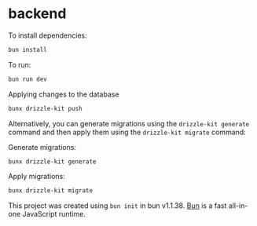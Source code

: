 # backend

To install dependencies:

```bash
bun install
```

To run:

```bash
bun run dev
```

 Applying changes to the database
 ```bash
bunx drizzle-kit push
```
Alternatively, you can generate migrations using the `drizzle-kit generate` command and then apply them using the `drizzle-kit migrate` command:

Generate migrations:
```bash
bunx drizzle-kit generate
```

Apply migrations:
```bash
bunx drizzle-kit migrate
```


This project was created using `bun init` in bun v1.1.38. [Bun](https://bun.sh) is a fast all-in-one JavaScript runtime.
